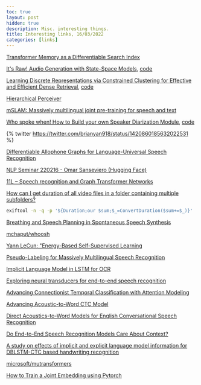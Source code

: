 ```yaml
---
toc: true
layout: post
hidden: true
description: Misc. interesting things.
title: Interesting links, 16/03/2022
categories: [links]
---
```


[Transformer Memory as a Differentiable Search Index](https://arxiv.org/abs/2202.06991)

[It's Raw! Audio Generation with State-Space Models](https://arxiv.org/abs/2202.09729),
[code](https://github.com/hazyresearch/state-spaces)

[Learning Discrete Representations via Constrained Clustering for Effective and Efficient Dense Retrieval](https://arxiv.org/abs/2110.05789),
[code](https://github.com/jingtaozhan/RepCONC)

[Hierarchical Perceiver](https://arxiv.org/abs/2202.10890)

[mSLAM: Massively multilingual joint pre-training for speech and text](https://arxiv.org/abs/2202.01374)

[Who spoke when! How to Build your own Speaker Diarization Module](https://medium.com/saarthi-ai/who-spoke-when-build-your-own-speaker-diarization-module-from-scratch-e7d725ee279),
[code](https://github.com/resemble-ai/Resemblyzer)

{% twitter https://twitter.com/brianyan918/status/1420860185632022531 %}

[Differentiable Allophone Graphs for Language-Universal Speech Recognition](https://arxiv.org/abs/2107.11628)

[NLP Seminar 220216 - Omar Sanseviero \(Hugging Face\)](https://www.youtube.com/watch?v=T2DUg7iFN5M)

[11L – Speech recognition and Graph Transformer Networks](https://www.youtube.com/watch?v=Of9s8epjflU)

[How can I get duration of all video files in a folder containing multiple subfolders?](https://askubuntu.com/questions/959520/how-can-i-get-duration-of-all-video-files-in-a-folder-containing-multiple-subfol)

```sh
exiftool -n -q -p '${Duration;our $sum;$_=ConvertDuration($sum+=$_)}' ./*.mp4| tail -n1
```

[Breathing and Speech Planning in Spontaneous Speech Synthesis](https://www.researchgate.net/publication/341084143_Breathing_and_Speech_Planning_in_Spontaneous_Speech_Synthesis)

[mchaput/whoosh](https://github.com/mchaput/whoosh)

[Yann LeCun: "Energy-Based Self-Supervised Learning](https://www.youtube.com/watch?v=A7AnCvYDQrU)

[Pseudo-Labeling for Massively Multilingual Speech Recognition](https://arxiv.org/abs/2111.00161)

[Implicit Language Model in LSTM for OCR](https://ieeexplore.ieee.org/abstract/document/8270312)

[Exploring neural transducers for end-to-end speech recognition](https://ieeexplore.ieee.org/abstract/document/8268937)

[Advancing Connectionist Temporal Classification with Attention Modeling](https://ieeexplore.ieee.org/abstract/document/8461558)

[Advancing Acoustic-to-Word CTC Model](https://ieeexplore.ieee.org/abstract/document/8462017)

[Direct Acoustics-to-Word Models for English Conversational Speech Recognition](https://arxiv.org/abs/1703.07754)

[Do End-to-End Speech Recognition Models Care About Context?](https://arxiv.org/abs/2102.09928)

[A study on effects of implicit and explicit language model information for DBLSTM-CTC based handwriting recognition](https://ieeexplore.ieee.org/document/7333804)

[microsoft/mutransformers](https://github.com/microsoft/mutransformers)

[How to Train a Joint Embedding using Pytorch](https://www.linkedin.com/pulse/deep-learning-how-train-joint-embedding-using-pytorch-josh-arnold)


